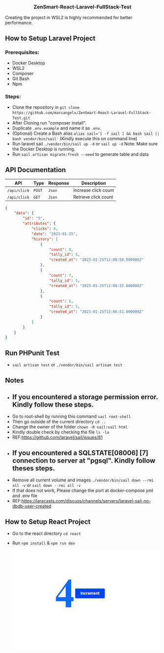 <a name="readme-top"></a>

<div align="center">
    <h3 align="center">ZenSmart-React-Laravel-FullStack-Test</h3>
</div>
Creating the project in WSL2 is highly recommended for better performance.

## How to Setup Laravel Project

### Prerequisites:

-   Docker Desktop
-   WSL2
-   Composer
-   Git Bash
-   Npm

### Steps:

-   Clone the repository in `git clone https://github.com/marcangelx/ZenSmart-React-Laravel-FullStack-Test.git`
-   After Cloning run "composer install".
-   Duplicate `.env.example` and name it as `.env`.
-   (Optional) Create a Bash alias `alias sail='[ -f sail ] && bash sail || bash vendor/bin/sail'` (Kindly execute this on command line)
-   Run laravel sail `./vendor/bin/sail up -d` or `sail up -d` Note: Make sure the Docker Desktop is running.
-   Run `sail artisan migrate:fresh --seed` to generate table and data

## API Documentation

| API          | Type   | Response | Description          |
| ------------ | ------ | -------- | -------------------- |
| `/api/click` | `POST` | `Json`   | Increase click count |
| `/api/click` | `GET`  | `Json`   | Retrieve click count |

```json
{
    "data": {
        "id": "5",
        "attributes": {
            "clicks": 8,
            "date": "2023-01-25",
            "history": [
                {
                    "count": 8,
                    "tally_id": 5,
                    "created_at": "2023-01-25T12:08:56.000000Z"
                },
                {
                    "count": 7,
                    "tally_id": 5,
                    "created_at": "2023-01-25T12:08:32.000000Z"
                },
                {
                    "count": 6,
                    "tally_id": 5,
                    "created_at": "2023-01-25T12:06:51.000000Z"
                }
            ]
        }
    }
}
```

## Run PHPunit Test

-   `sail artisan test` or `./vendor/bin/sail artisan test`

## Notes

-   ## If you encountered a storage permission error. Kindly follow these steps.
-   Go to root-shell by running this command `sail root-shell`
-   Then go outside of the current directory `cd ..`
-   Change the owner of the folder `chown -R sail:sail html`
-   Kindly double check by checking the file `ls -la`
-   REF:https://github.com/laravel/sail/issues/81
-   ## If you encountered a SQLSTATE[08006] [7] connection to server at "pgsql". Kindly follow theses steps.
-   Remove all current volume and images `./vendor/bin/sail down --rmi all -v` or `sail down --rmi all -v`
-   If that does not work, Please change the port at docker-compose.yml and .env file
-   REF:https://laracasts.com/discuss/channels/servers/laravel-sail-no-dbdb-user-created

## How to Setup React Project

-   Go to the react directory `cd react`
-   Run `npm install` & `npm run dev`

    ![Alt text](click-me.png?raw=true "Title")
